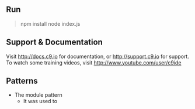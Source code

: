 
## Run

> npm install
> node index.js

## Support & Documentation

Visit http://docs.c9.io for documentation, or http://support.c9.io for support.
To watch some training videos, visit http://www.youtube.com/user/c9ide


## Patterns
- The module pattern
    - It was used to  
